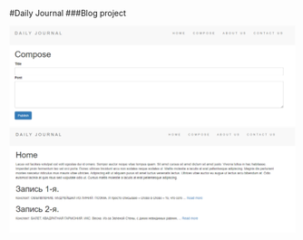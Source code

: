 #Daily Journal
###Blog project

![img2](/images/Screenshot%202022-09-27%20114157.png)
![img1](/images/Screenshot%202022-09-27%20114059.png)


